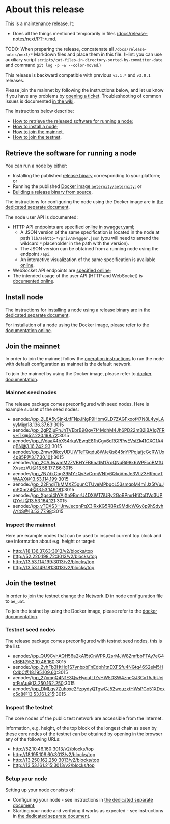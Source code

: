 # About this release

[This][this-release] is a maintenance release.
It:
* Does all the things mentioned temporarily in files [/docs/release-notes/next/PT-*.md](/docs/release-notes/next/).

TODO: When preparing the release, concatenate all `/docs/release-notes/next/*` Markdown files and place them in this file. (Hint: you can use auxiliary script `scripts/cat-files-in-directory-sorted-by-committer-date` and command `git log -p -w --color-moved`.)

[this-release]: https://github.com/aeternity/aeternity/releases/tag/v3.3.0

This release is backward compatible with previous `v3.1.*` and `v3.0.1` releases.

Please join the mainnet by following the instructions below, and let us know if you have any problems by [opening a ticket](https://github.com/aeternity/aeternity/issues).
Troubleshooting of common issues is documented [in the wiki](https://github.com/aeternity/aeternity/wiki/Troubleshooting).

The instructions below describe:
* [How to retrieve the released software for running a node](#retrieve-the-software-for-running-a-node);
* [How to install a node](#install-node);
* [How to join the mainnet](#join-the-mainnet).
* [How to join the testnet](#join-the-testnet).

## Retrieve the software for running a node

You can run a node by either:
* Installing the published [release binary][this-release] corresponding to your platform; or
* Running the published [Docker image `aeternity/aeternity`][docker]; or
* [Building a release binary from source][build].

[docker]: https://github.com/aeternity/aeternity/blob/v3.3.0/docs/docker.md
[build]: https://github.com/aeternity/aeternity/blob/v3.3.0/docs/build.md

The instructions for configuring the node using the Docker image are in [the dedicated separate document][docker].

The node user API is documented:
* HTTP API endpoints are specified [online in swagger.yaml][swagger-yaml];
  * A JSON version of the same specification is located in the node at path `lib/aehttp-*/priv/swagger.json` (you will need to amend the wildcard `*` placeholder in the path with the version).
  * The JSON version can be obtained from a running node using the endpoint `/api`.
  * An interactive visualization of the same specification is available [online][swagger-ui].
* WebSocket API endpoints are [specified online][api-doc];
* The intended usage of the user API (HTTP and WebSocket) is [documented online][api-doc].

[swagger-yaml]: https://github.com/aeternity/aeternity/blob/v3.3.0/config/swagger.yaml
[swagger-ui]: https://aeternity.github.io/api-docs/?config=https://raw.githubusercontent.com/aeternity/aeternity/v3.3.0/apps/aehttp/priv/swagger.json
[api-doc]: https://github.com/aeternity/protocol/blob/aeternity-node-v3.3.0/node/api/README.md

## Install node

The instructions for installing a node using a release binary are in [the dedicated separate document](../../docs/installation.md).

For installation of a node using the Docker image, please refer to the [documentation online][docker].

## Join the mainnet

In order to join the mainnet follow the [operation instructions](../../docs/operation.md) to run the node with default configuration as mainnet is the default network.

To join the mainnet by using the Docker image, please refer to [docker documentation][docker].

### Mainnet seed nodes

The release package comes preconfigured with seed nodes. Here is example subset of the seed nodes:

* aenode://pp_2L8A5vSjnkLtfFNpJNgP9HbmGLD7ZAGFxoof47N8L4yyLAyyMi@18.136.37.63:3015
* aenode://pp_2gPZjuPnJnTVEbrB9Qgv7f4MdhM4Jh6PD22mB2iBA1g7FRvHTk@52.220.198.72:3015
* aenode://pp_tVdaaX4bX54rkaVEwqE81hCgv6dRGPPwEVsiZk41GXG1A4gBN@3.16.242.93:3015
* aenode://pp_2mwr9ikcyUDUWTeTQqdu8WJeQs845nYPPqjafjcGcRWUx4p85P@3.17.30.101:3015
* aenode://pp_2CAJwwmM2ZVBHYFB6na1M17roQNuRi98k6WPFcoBMfUXvsezVU@13.58.177.66:3015
* aenode://pp_7N7dkCbg39MYzQv3vCrmjVNfy6QkoVmJe3VtiZ3HRncvTWAAX@13.53.114.199:3015
* aenode://pp_22FndjTkMMXZ5gunCTUyeMPbgoL53smqpM4m1Jz5fVuJmPXm24@13.53.149.181:3015
* aenode://pp_Xgsqi4hYAjXn9BmrU4DXWT7jURy2GoBPmrHfiCoDVd3UPQYcU@13.53.164.121:3015
* aenode://pp_vTDXS3HJrwJecqnPqX3iRxKG5RBRz9MdicWGy8p9hSdyhAY4S@13.53.77.98:3015

### Inspect the mainnet

Here are example nodes that can be used to inspect current top block and see information about e.g. height or target:

* http://18.136.37.63:3013/v2/blocks/top
* http://52.220.198.72:3013/v2/blocks/top
* http://13.53.114.199:3013/v2/blocks/top
* http://13.53.149.181:3013/v2/blocks/top

## Join the testnet

In order to join the testnet change the [Network ID](../../docs/configuration.md#network-id) in node configuration file to `ae_uat`.

To join the testnet by using the Docker image, please refer to the [docker documentation][docker].

### Testnet seed nodes

The release package comes preconfigured with testnet seed nodes, this is the list:

* aenode://pp_QU9CvhAQH56a2kA15tCnWPRJ2srMJW8ZmfbbFTAy7eG4o16Bf@52.10.46.160:3015
* aenode://pp_2vhFb3HtHd1S7ynbpbFnEdph1tnDXFSfu4NGtq46S2eM5HCdbC@18.195.109.60:3015
* aenode://pp_27xmgQ4N1E3QwHyoutLtZsHW5DSW4zneQJ3CxT5JbUejxtFuAu@13.250.162.250:3015
* aenode://pp_DMLqy7Zuhoxe2FzpydyQTgwCJ52wouzxtHWsPGo51XDcxc5c8@13.53.161.215:3015

### Inspect the testnet

The core nodes of the public test network are accessible from the Internet.

Information, e.g. height, of the top block of the longest chain as seen by these core nodes of the testnet can be obtained by opening in the browser any of the following URLs:
* http://52.10.46.160:3013/v2/blocks/top
* http://18.195.109.60:3013/v2/blocks/top
* http://13.250.162.250:3013/v2/blocks/top
* http://13.53.161.215:3013/v2/blocks/top

### Setup your node

Setting up your node consists of:
* Configuring your node - see instructions in [the dedicated separate document](../../docs/configuration.md);
* Starting your node and verifying it works as expected - see instructions in [the dedicated separate document](../../docs/operation.md).
